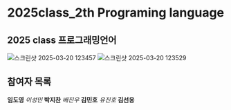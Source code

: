 # 2025class_2th Programing language

## 2025 class 프로그래밍언어
![스크린샷 2025-03-20 123457](https://github.com/user-attachments/assets/eed166e2-8ff3-455d-bf42-e3d53aa32a08)
![스크린샷 2025-03-20 123529](https://github.com/user-attachments/assets/247797fa-36d6-4017-ae03-074ea7f7f86b)

## 참여자 목록
**임도영**
_이성민_
**박지찬**
_배진우_
**김민호**
_유진호_
**김선응**

